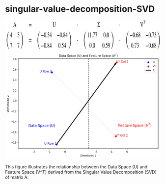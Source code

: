 # singular-value-decomposition-SVD
<img src="svd_equation.png" alt="SVD equation" height="100px">

<img src="svd_graph.png" alt="SVD graph" height="350px">

This figure illustrates the relationship between the Data Space (U) and Feature Space (V^T) derived from the Singular Value Decomposition (SVD) of matrix A. 
